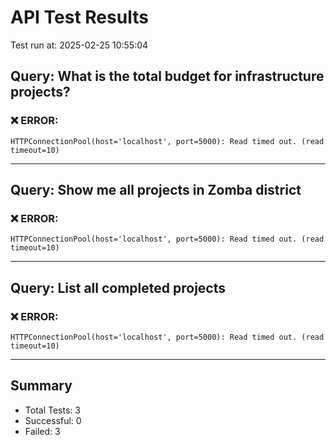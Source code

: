 # API Test Results

Test run at: 2025-02-25 10:55:04

## Query: What is the total budget for infrastructure projects?

### ❌ ERROR:
```
HTTPConnectionPool(host='localhost', port=5000): Read timed out. (read timeout=10)
```

---

## Query: Show me all projects in Zomba district

### ❌ ERROR:
```
HTTPConnectionPool(host='localhost', port=5000): Read timed out. (read timeout=10)
```

---

## Query: List all completed projects

### ❌ ERROR:
```
HTTPConnectionPool(host='localhost', port=5000): Read timed out. (read timeout=10)
```

---


## Summary

- Total Tests: 3
- Successful: 0
- Failed: 3
